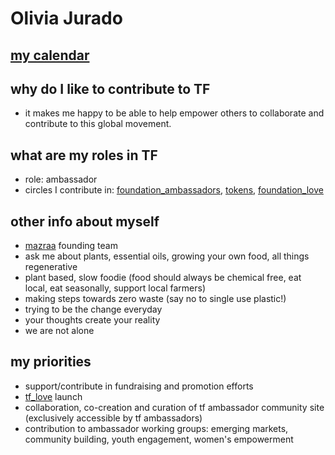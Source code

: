 # Olivia Jurado

 
## [my calendar](https://calendar.google.com/calendar/b/4/r?tab=mc)


## why do I like to contribute to TF

- it makes me happy to be able to help empower others to collaborate and contribute to this global movement.


## what are my roles in TF

- role: ambassador
- circles I contribute in: [foundation_ambassadors](https://github.com/threefoldfoundation/info_foundation/blob/master/docs/circles/foundation/foundation_ambassadors.md#threefold-foundationambassador-circle), [tokens](https://github.com/threefoldfoundation/info_foundation/blob/master/docs/circles/foundation/tokens/tokens.md#threefold-tokens), [foundation_love](https://github.com/threefoldfoundation/info_foundation/blob/master/docs/circles/foundation/foundation_love.md#threefold-love)

## other info about myself

- [mazraa](https://github.com/threefoldfoundation/info_foundation/blob/master/docs/circles/Mazraa.md) founding team 
- ask me about plants, essential oils, growing your own food, all things regenerative
- plant based, slow foodie (food should always be chemical free, eat local, eat seasonally, support local farmers)
- making steps towards zero waste (say no to single use plastic!)
- trying to be the change everyday
- your thoughts create your reality
- we are not alone


## my priorities 

- support/contribute in fundraising and promotion efforts
- [tf_love](https://github.com/threefoldfoundation/info_foundation/blob/master/docs/circles/foundation/foundation_love.md#threefold-love) launch 
- collaboration, co-creation and curation of tf ambassador community site (exclusively accessible by tf ambassadors)
- contribution to ambassador working groups: emerging markets, community building, youth engagement, women's empowerment

